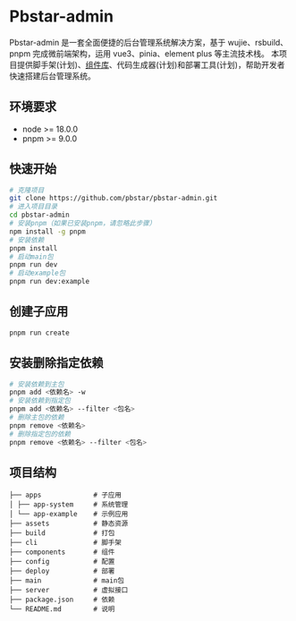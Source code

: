 # Pbstar-admin

Pbstar-admin 是一套全面便捷的后台管理系统解决方案，基于 wujie、rsbuild、pnpm 完成微前端架构，运用 vue3、pinia、element plus 等主流技术栈。
本项目提供脚手架(计划)、[组件库](./components/README.md)、代码生成器(计划)和部署工具(计划)，帮助开发者快速搭建后台管理系统。

## 环境要求

- node >= 18.0.0
- pnpm >= 9.0.0

## 快速开始

```bash
# 克隆项目
git clone https://github.com/pbstar/pbstar-admin.git
# 进入项目目录
cd pbstar-admin
# 安装pnpm（如果已安装pnpm，请忽略此步骤）
npm install -g pnpm
# 安装依赖
pnpm install
# 启动main包
pnpm run dev
# 启动example包
pnpm run dev:example
```

## 创建子应用

```bash
pnpm run create
```

## 安装删除指定依赖

```bash
# 安装依赖到主包
pnpm add <依赖名> -w
# 安装依赖到指定包
pnpm add <依赖名> --filter <包名>
# 删除主包的依赖
pnpm remove <依赖名>
# 删除指定包的依赖
pnpm remove <依赖名> --filter <包名>
```

## 项目结构

```
├── apps             # 子应用
│ ├── app-system     # 系统管理
│ └── app-example    # 示例应用
├── assets           # 静态资源
├── build            # 打包
├── cli              # 脚手架
├── components       # 组件
├── config           # 配置
├── deploy           # 部署
├── main             # main包
├── server           # 虚拟接口
├── package.json     # 依赖
└── README.md        # 说明
```
